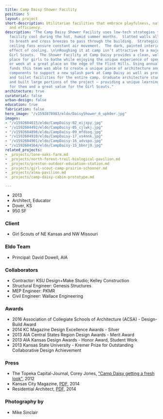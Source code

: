 ```yaml
---
title: Camp Daisy Shower Facility
position: 5
layout: project
short-description: Utilitarian facilities that embrace playfulness, natural ventilation
  and efficiency.
description: "The Camp Daisy Shower Facility uses low-tech strategies to keep the
  facility cool during the hot, humid summer months.  Slatted walls allow the interior
  to breath and cross breezes to pass through the building.  Strategically placed
  ceiling fans ensure constant air movement.  The dark, painted interior has a psychological
  effect of cooling. \n\nRoughing it at camp isn’t attractive to a majority of today’s
  Girl Scouts.  The Shower Facility at Camp Daisy provides a clean, well-lit and bug-free
  place for girls to bathe while enjoying the unique experience of spending a weekend
  or week at a great place on the edge of the Flint Hills. Using annual deferred maintenance
  funds this team was able to create a unique piece of architecture and custom interior
  components to support a new splash park at Camp Daisy as well as provide shower
  and toilet facilities for the entire camp. Graduate architecture students designed
  and built large portions of the project – providing a unique learning experience
  for them and a great value for the Girl Scouts."
architecture: true
curatorial: false
urban-design: false
education: true
fabrication: false
hero_image: "/v1592878983/eldo/DaisyShower_6_upk0er.jpg"
images:
- "/v1592604615/eldo/CampDaisy-02_eijxpy.jpg"
- "/v1592604492/eldo/CampDaisy-05_cjlwkj.jpg"
- "/v1592604898/eldo/CampDaisy-09_mfdsoq.jpg"
- "/v1592604910/eldo/CampDaisy-17_vs4nnk.jpg"
- "/v1592604901/eldo/CampDaisy-16_advspo.jpg"
- "/v1592604564/eldo/CampDaisy-15_bbnrj9.jpg"
related_projects:
- _projects/lone-oaks-farm.md
- _projects/north-forest-trail-biological-pavilion.md
- _projects/preston-outdoor-education-station.md
- _projects/girl-scout-camp-prairie-schooner.md
- _projects/alma-pavilion.md
- _projects/camp-daisy-cabin-prototype.md

---
```

- 2013
- Architect, Educator
- Dover, KS
- 950 SF

### Client
- Girl Scouts of NE Kansas and NW Missouri

### Eldo Team
- Principal: David Dowell, AIA

### Collaborators
- Contractor: KSU Design+Make Studio; Kelley Construction
- Structural Engineer: Genesis Structures
- MEP Engineer: PKMR
- Civil Engineer: Wallace Engineering

### Awards
- 2016 Association of Collegiate Schools of Architecture (ACSA) - Design-Build Award
- 2014 KC Magazine Design Excellence Awards - Silver
- 2013 AIA Central States Region Design Awards - Merit Award
- 2013 AIA Kansas Design Awards - Honor Award, Student Work
- 2013 Kansas State University - Kremer Prize for Outstanding Collaborative Design Achievement

### Press
- The Topeka Capital-Journal, Corey Jones, ["Camp Daisy getting a fresh look"](https://www.cjonline.com/article/20120612/NEWS/306129775 "Camp Daisy getting a fresh look"), 2012
- Kansas City Magazine, [PDF](//assets.ctfassets.net/7ceafwpo4r5g/7vz4sOGFRRXFMsMcQ1zCHU/f7beb80fd5ffd0ebd7b2e5a8de27ff63/2014-KC_Mag_Design_Excellence_Awards.pdf "Download PDF: Design Excellence Awards"), 2014
- Residential Architect, [PDF](//assets.ctfassets.net/7ceafwpo4r5g/6kp8xnSP0ovG31QhoREPtH/835311df9266eff1d74856ccfd5e4786/2014-Residential_Architect_Awards_Camp_Daisy_Shower_Facility.pdf "Download PDF: Camp Daisy Hindman Shower Facility"), 2014

### Photography by
- Mike Sinclair